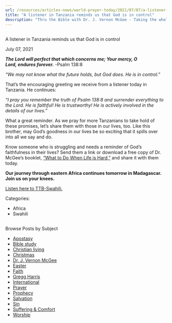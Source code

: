 ```yaml
---
url: /resources/articles-news/world-prayer-today/2021/07/07/a-listener-in-tanzania-reminds-us-that-god-is-in-control
title: "A listener in Tanzania reminds us that God is in control"
description: "Thru the Bible with Dr. J. Vernon McGee - Taking the whole Word to the whole world"
---
```







## 
 A listener in Tanzania reminds us that God is in control


July 07, 2021
![]()




***The Lord will perfect that which concerns me; Your mercy, O Lord, endures forever.*** -Psalm 138:8

*“We may not know what the future holds, but God does. He is in control.”*

That’s the encouraging greeting we receive from a listener today in Tanzania. He continues:

*“I pray you remember the truth of Psalm 138:8 and surrender everything to the Lord. He is faithful! He is trustworthy! He is actively involved in the details of our lives.”*

What a great reminder. As we pray for more Tanzanians to take hold of these promises, let’s share them with those in our lives, too. Like this brother, may God’s goodness in our lives be so exciting that it spills over into all we say and do. 

Know someone who is struggling and needs a reminder of God’s faithfulness in their lives? Send them a link or download a free copy of Dr. McGee’s booklet, [“What to Do When Life is Hard,”](/docs/default-source/Booklets/ttb_what-to-do-when-life-is-hard.pdf?sfvrsn=fe501e16_2) and share it with them today.

**Our journey through eastern Africa continues tomorrow in Madagascar. Join us on your knees.**

[Listen here to TTB-Swahili.](https://ttb.twr.org/home/day,0298/language,SWH)



Categories: 


* Africa
* Swahili









## 
 Browse Posts by Subject


* [Apostasy](/resources/articles-news/-in-tags/tags/Apostasy)
* [Bible study](/resources/articles-news/-in-tags/tags/Bible-study)
* [Christian living](/resources/articles-news/-in-tags/tags/Christian-living)
* [Christmas](/resources/articles-news/-in-tags/tags/Christmas)
* [Dr. J. Vernon McGee](/resources/articles-news/-in-tags/tags/Dr-J-Vernon-McGee)
* [Easter](/resources/articles-news/-in-tags/tags/easter)
* [Faith](/resources/articles-news/-in-tags/tags/Faith)
* [Gregg Harris](/resources/articles-news/-in-tags/tags/Gregg-Harris)
* [International](/resources/articles-news/-in-tags/tags/International)
* [Prayer](/resources/articles-news/-in-tags/tags/prayer)
* [Prophecy](/resources/articles-news/-in-tags/tags/Prophecy)
* [Salvation](/resources/articles-news/-in-tags/tags/Salvation)
* [Sin](/resources/articles-news/-in-tags/tags/sin)
* [Suffering & Comfort](/resources/articles-news/-in-tags/tags/Suffering-Comfort)
* [Worship](/resources/articles-news/-in-tags/tags/worship)






